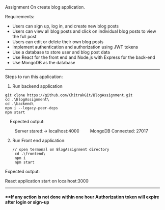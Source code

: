 Assignment On create blog application.

Requirements:

- Users can sign up, log in, and create new blog posts
- Users can view all blog posts and click on individual blog posts to view the full post
- Users can edit or delete their own blog posts
- Implement authentication and authorization using JWT tokens
- Use a database to store user and blog post data
- Use React for the front end and Node.js with Express for the back-end
- Use MongoDB as the database

---



Steps to run this application:

1. Run backend application

```
git clone https://github.com/ChitrakGit/BlogAssignment.git
cd .\BlogAssignment\
cd .\backend\
npm i --legacy-peer-deps
npm start
```

    Expected output:

        Server stared:-> localhost:4000
        MongoDB Connected: 27017

2. Run Front end application
   
   ```
   // open termonal on BlogAssignment directory
    cd .\frontend\
    npm i
    npm start
   ```

Expected output:

React application start on localhost:3000

---



#### **If any action is not done within one hour Authorization token will expire after login or sign-up








